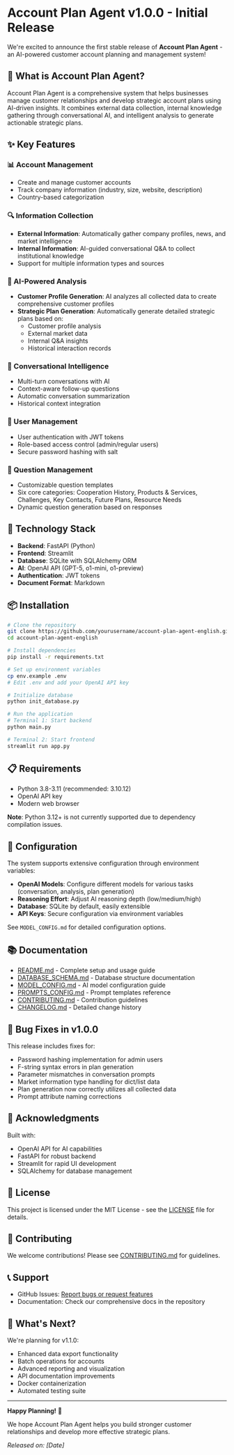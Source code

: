 # Account Plan Agent v1.0.0 - Initial Release

We're excited to announce the first stable release of **Account Plan Agent** - an AI-powered customer account planning and management system!

## 🎉 What is Account Plan Agent?

Account Plan Agent is a comprehensive system that helps businesses manage customer relationships and develop strategic account plans using AI-driven insights. It combines external data collection, internal knowledge gathering through conversational AI, and intelligent analysis to generate actionable strategic plans.

## ✨ Key Features

### 📊 Account Management
- Create and manage customer accounts
- Track company information (industry, size, website, description)
- Country-based categorization

### 🔍 Information Collection
- **External Information**: Automatically gather company profiles, news, and market intelligence
- **Internal Information**: AI-guided conversational Q&A to collect institutional knowledge
- Support for multiple information types and sources

### 🤖 AI-Powered Analysis
- **Customer Profile Generation**: AI analyzes all collected data to create comprehensive customer profiles
- **Strategic Plan Generation**: Automatically generate detailed strategic plans based on:
  - Customer profile analysis
  - External market data
  - Internal Q&A insights
  - Historical interaction records

### 💬 Conversational Intelligence
- Multi-turn conversations with AI
- Context-aware follow-up questions
- Automatic conversation summarization
- Historical context integration

### 👥 User Management
- User authentication with JWT tokens
- Role-based access control (admin/regular users)
- Secure password hashing with salt

### 🎯 Question Management
- Customizable question templates
- Six core categories: Cooperation History, Products & Services, Challenges, Key Contacts, Future Plans, Resource Needs
- Dynamic question generation based on responses

## 🚀 Technology Stack

- **Backend**: FastAPI (Python)
- **Frontend**: Streamlit
- **Database**: SQLite with SQLAlchemy ORM
- **AI**: OpenAI API (GPT-5, o1-mini, o1-preview)
- **Authentication**: JWT tokens
- **Document Format**: Markdown

## 📦 Installation

```bash
# Clone the repository
git clone https://github.com/yourusername/account-plan-agent-english.git
cd account-plan-agent-english

# Install dependencies
pip install -r requirements.txt

# Set up environment variables
cp env.example .env
# Edit .env and add your OpenAI API key

# Initialize database
python init_database.py

# Run the application
# Terminal 1: Start backend
python main.py

# Terminal 2: Start frontend
streamlit run app.py
```

## 📋 Requirements

- Python 3.8-3.11 (recommended: 3.10.12)
- OpenAI API key
- Modern web browser

**Note**: Python 3.12+ is not currently supported due to dependency compilation issues.

## 🔧 Configuration

The system supports extensive configuration through environment variables:

- **OpenAI Models**: Configure different models for various tasks (conversation, analysis, plan generation)
- **Reasoning Effort**: Adjust AI reasoning depth (low/medium/high)
- **Database**: SQLite by default, easily extensible
- **API Keys**: Secure configuration via environment variables

See `MODEL_CONFIG.md` for detailed configuration options.

## 📚 Documentation

- [README.md](README.md) - Complete setup and usage guide
- [DATABASE_SCHEMA.md](DATABASE_SCHEMA.md) - Database structure documentation
- [MODEL_CONFIG.md](MODEL_CONFIG.md) - AI model configuration guide
- [PROMPTS_CONFIG.md](PROMPTS_CONFIG.md) - Prompt templates reference
- [CONTRIBUTING.md](CONTRIBUTING.md) - Contribution guidelines
- [CHANGELOG.md](CHANGELOG.md) - Detailed change history

## 🐛 Bug Fixes in v1.0.0

This release includes fixes for:
- Password hashing implementation for admin users
- F-string syntax errors in plan generation
- Parameter mismatches in conversation prompts
- Market information type handling for dict/list data
- Plan generation now correctly utilizes all collected data
- Prompt attribute naming corrections

## 🙏 Acknowledgments

Built with:
- OpenAI API for AI capabilities
- FastAPI for robust backend
- Streamlit for rapid UI development
- SQLAlchemy for database management

## 📄 License

This project is licensed under the MIT License - see the [LICENSE](LICENSE) file for details.

## 🤝 Contributing

We welcome contributions! Please see [CONTRIBUTING.md](CONTRIBUTING.md) for guidelines.

## 📞 Support

- GitHub Issues: [Report bugs or request features](https://github.com/yourusername/account-plan-agent-english/issues)
- Documentation: Check our comprehensive docs in the repository

## 🔮 What's Next?

We're planning for v1.1.0:
- Enhanced data export functionality
- Batch operations for accounts
- Advanced reporting and visualization
- API documentation improvements
- Docker containerization
- Automated testing suite

---

**Happy Planning!** 🎯

We hope Account Plan Agent helps you build stronger customer relationships and develop more effective strategic plans.

*Released on: [Date]*

